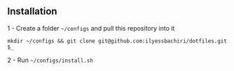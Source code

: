 ## Installation

1 - Create a folder `~/configs` and pull this repository into it
```
mkdir ~/configs && git clone git@github.com:ilyessbachiri/dotfiles.git $_
```

2 - Run `~/configs/install.sh`
